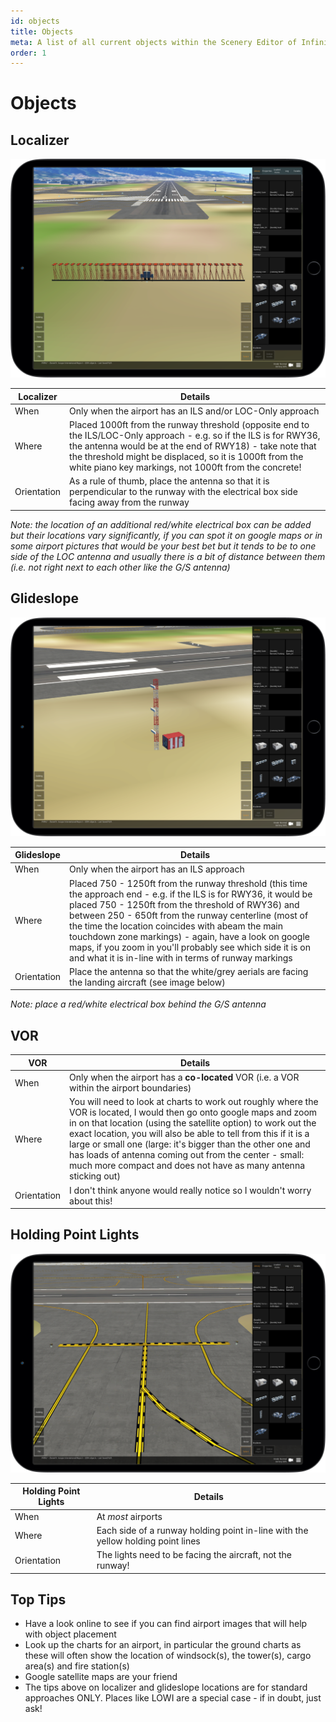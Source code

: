 ```yaml
---
id: objects
title: Objects
meta: A list of all current objects within the Scenery Editor of Infinite Flight.
order: 1
---
```




# Objects



## Localizer

![Localizer Location](_images/manual/frames/localizer.png)

| Localizer   | Details                                                      |
| ----------- | ------------------------------------------------------------ |
| When        | Only when the airport has an ILS and/or LOC-Only approach    |
| Where       | Placed 1000ft from the runway threshold (opposite end to the ILS/LOC-Only approach - e.g. so if the ILS is for RWY36, the antenna would be at the end of RWY18) - take note that the threshold might be displaced, so it is 1000ft from the white piano key markings, not 1000ft from the concrete! |
| Orientation | As a rule of thumb, place the antenna so that it is perpendicular to the runway with the electrical box side facing away from the runway |

*Note: the location of an additional red/white electrical box can be added but their locations vary significantly, if you can spot it on google maps or in some airport pictures that would be your best bet but it tends to be to one side of the LOC antenna and usually there is a bit of distance between them (i.e. not right next to each other like the G/S antenna)*



## Glideslope

![Glideslope Location](_images/manual/frames/glideslope.png)

| Glideslope  | Details                                                      |
| ----------- | ------------------------------------------------------------ |
| When        | Only when the airport has an ILS approach                    |
| Where       | Placed 750 - 1250ft from the runway threshold (this time the approach end - e.g. if the ILS is for RWY36, it would be placed 750 - 1250ft from the threshold of RWY36) and between 250 - 650ft from the runway centerline (most of the time the location coincides with abeam the main touchdown zone markings) - again, have a look on google maps, if you zoom in you'll probably see which side it is on and what it is in-line with in terms of runway markings |
| Orientation | Place the antenna so that the white/grey aerials are facing the landing aircraft (see image below) |

*Note: place a red/white electrical box behind the G/S antenna*



## VOR



| VOR         | Details                                                      |
| ----------- | ------------------------------------------------------------ |
| When        | Only when the airport has a **co-located** VOR (i.e. a VOR within the airport boundaries) |
| Where       | You will need to look at charts to work out roughly where the VOR is located, I would then go onto google maps and zoom in on that location (using the satellite option) to work out the exact location, you will also be able to tell from this if it is a large or small one (large: it's bigger than the other one and has loads of antenna coming out from the center - small: much more compact and does not have as many antenna sticking out) |
| Orientation | I don't think anyone would really notice so I wouldn't worry about this! |



## Holding Point Lights

![Holding Point Light Location](_images/manual/frames/holding-point-lights.png)

| Holding Point Lights | Details                                                      |
| -------------------- | ------------------------------------------------------------ |
| When                 | At *most* airports                                           |
| Where                | Each side of a runway holding point in-line with the yellow holding point lines |
| Orientation          | The lights need to be facing the aircraft, not the runway!   |




## Top Tips

- Have a look online to see if you can find airport images that will help with object placement
- Look up the charts for an airport, in particular the ground charts as these will often show the location of windsock(s), the tower(s), cargo area(s) and fire station(s)
- Google satellite maps are your friend
- The tips above on localizer and glideslope locations are for standard approaches ONLY. Places like LOWI are a special case - if in doubt, just ask!
